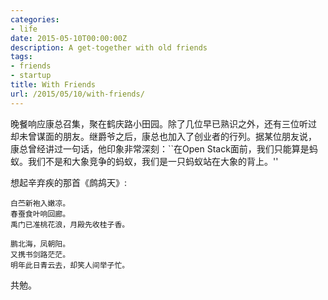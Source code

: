 ```yaml
---
categories:
- life
date: 2015-05-10T00:00:00Z
description: A get-together with old friends
tags:
- friends
- startup
title: With Friends
url: /2015/05/10/with-friends/
---
```



晚餐响应康总召集，聚在鹤庆路小田园。除了几位早已熟识之外，还有三位听过
却未曾谋面的朋友。继爵爷之后，康总也加入了创业者的行列。据某位朋友说，
康总曾经讲过一句话，他印象非常深刻：``在Open Stack面前，我们只能算是蚂
蚁。我们不是和大象竞争的蚂蚁，我们是一只蚂蚁站在大象的背上。''

想起辛弃疾的那首《鹧鸪天》:

    白苎新袍入嫩凉。
    春蚕食叶响回廊。
    禹门已准桃花浪，月殿先收桂子香。

	鹏北海，凤朝阳。
	又携书剑路茫茫。
	明年此日青云去，却笑人间举子忙。

共勉。
